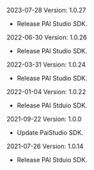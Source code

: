2023-07-28 Version: 1.0.27
- Release PAI Studio SDK.

2022-06-30 Version: 1.0.26
- Release PAI Studio SDK.

2022-03-31 Version: 1.0.24
- Release PAI Studio SDK.

2022-01-04 Version: 1.0.22
- Release PAI Stduio SDK.

2021-09-22 Version: 1.0.0
- Update PaiStudio SDK.

2021-07-26 Version: 1.0.14
- Release PAI Stduio SDK.

